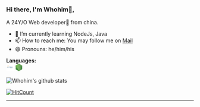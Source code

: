 ### Hi there, I'm Whohim👦,
A 24Y/O Web  developer🎯 from china.
- 🌱 I’m currently learning NodeJs, Java
- 📫 How to reach me: You may follow me on [Mail](534801304@qq.com)  
- 😄 Pronouns: he/him/his

**Languages:**  
<code><img height="20" src="https://raw.githubusercontent.com/github/explore/80688e429a7d4ef2fca1e82350fe8e3517d3494d/topics/java/java.png"></code>
<code><img height="20" src="https://raw.githubusercontent.com/github/explore/80688e429a7d4ef2fca1e82350fe8e3517d3494d/topics/nodejs/nodejs.png"></code>

![Whohim's github stats](https://github-readme-stats.vercel.app/api?username=600849155&show_icons=true&hide=["issues"])

[![HitCount](http://hits.dwyl.com/600849155/600849155.svg)](http://hits.dwyl.com/600849155/600849155)


---
